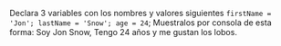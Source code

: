Declara 3 variables con los nombres y valores siguientes `firstName = 'Jon'; lastName = 'Snow'; age = 24`; Muestralos por consola de esta forma: Soy Jon Snow, Tengo 24 años y me gustan los lobos.

